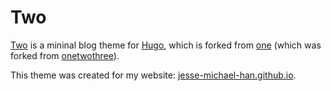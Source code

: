 Two
===========

[Two](https://github.com/jesse-michael-han/hugo-theme-two) is a mininal blog theme for [Hugo](https://gohugo.io/), which is forked from [one](https://github.com/resugary/hugo-theme-one) (which was forked from [onetwothree](https://github.com/schollz/onetwothree)).

This theme was created for my website: [jesse-michael-han.github.io](https://jesse-michael-han.github.io).

